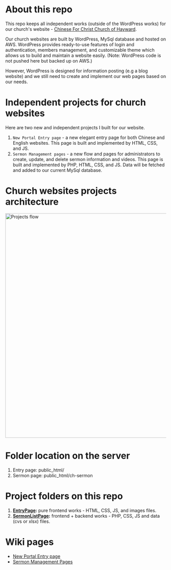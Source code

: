 # About this repo 
This repo keeps all independent works (outside of the WordPress works) for our church's website - [Chinese For Christ Church of Hayward](https://www.cfcchayward.org/). 

Our church websites are built by WordPress, MySql database and hosted on AWS. WordPress provides ready-to-use features of login and authentication, members management, and customizable theme which allows us to build and maintain a website easily. (Note: WordPress code is not pushed here but backed up on AWS.)

However, WordPress is designed for information posting (e.g a blog website) and we still need to create and implement our web pages based on our needs. 

# Independent projects for church websites

Here are two new and independent projects I built for our website. 
1. `New Portal Entry page` - a new elegant entry page for both Chinese and English websites. This page is built and implemented by HTML, CSS, and JS.
2. `Sermon Management pages` - a new flow and pages for administrators to create, update, and delete sermon information and videos. This page is built and implemented by PHP, HTML, CSS, and JS. Data will be fetched and added to our current MySql database.

# Church websites projects architecture
<img width="700" alt="Projects flow" src="https://user-images.githubusercontent.com/99282632/153736722-cb3700c9-c6be-4f75-97e7-2c8e286c13b7.png"> 

# Folder location on the server

1. Entry page: public_html/<br/>
2. Sermon page: public_html/ch-sermon

# Project folders on this repo

1. **[EntryPage](https://github.com/DennisLyn/churchweb/tree/main/EntryPage):**  pure frontend works -  HTML, CSS, JS, and images files.
2. **[SermonListPage](https://github.com/DennisLyn/churchweb/tree/main/SermonListPage):** frontend + backend works -  PHP, CSS, JS and data (cvs or xlsx) files.

# Wiki pages
* [New Portal Entry page](New-Portal-Entry-page)
* [Sermon Management Pages](Sermon-Management-pages)
